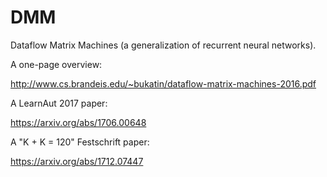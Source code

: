 # DMM
Dataflow Matrix Machines (a generalization of recurrent neural networks).

A one-page overview:

http://www.cs.brandeis.edu/~bukatin/dataflow-matrix-machines-2016.pdf

A LearnAut 2017 paper:

https://arxiv.org/abs/1706.00648

A "K + K = 120" Festschrift paper:

https://arxiv.org/abs/1712.07447

